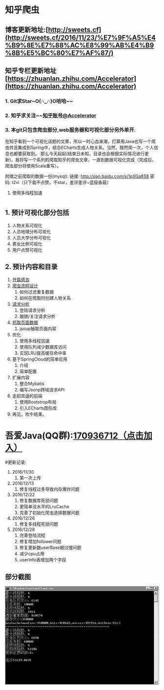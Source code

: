 # 知乎爬虫

## 博客更新地址:[http://sweets.cf](http://sweets.cf/2016/11/23/%E7%9F%A5%E4%B9%8E%E7%88%AC%E8%99%AB%E4%B9%8B%E5%BC%80%E7%AF%87/) 
## 知乎专栏更新地址[https://zhuanlan.zhihu.com/Accelerator](https://zhuanlan.zhihu.com/Accelerator) 
### 1. Git求Star~O(∩_∩)O哈哈~~
### 2. 知乎求关注~~[知乎账号@Accelerator](https://www.zhihu.com/people/Sweets07)
### 3. 本git只包含爬虫部分,web服务器和可视化部分另外单开.
在知乎看到一个可视化话题的文章，所以一时心血来潮，打算用Java也写一个爬虫并且集成到Spring中，结合ECharts生成人物关系，当然，既然爬一次，个人信息也都要获取到。
那么今天起起(结束日未知，目录也会根据实际情况进行更新)，我将写一个系列的爬取知乎的爬虫文章，一直到数据可视化完成（完成后，爬虫部分将使用Scala重写）。

附赠之前爬取的数据一份(mysql): 链接: http://pan.baidu.com/s/1qXGa8S8 密码: t2vi（只下载不点赞，不star，差评差评~蓝瘦香菇）

1. 使用多线程加速

#
## 1. 预计可视化部分包括
1. 人物关系可视化
2. 人员地理分布可视化
3. 人员大学分布可视化
4. 男女比例可视化
5. 用户点赞可视化

## 2. 预计内容和目录
1. [开篇感言](https://zhuanlan.zhihu.com/p/23906171)
2. [爬虫流程设计](https://zhuanlan.zhihu.com/p/23906423)
    1. 如何过滤重复数据
    2. 如何在爬取时创建人物关系
3. [请求分析](https://zhuanlan.zhihu.com/p/23969440)
    1. 登陆请求分析
    2. 跟随/关注请求分析
4. [抓取页面数据](https://zhuanlan.zhihu.com/p/24309888)
    1. jsoup抽取页面内容
5. 优化
    1. 使用多线程加速
    2. 使用队列减少数据库访问
    3. 实现LRU提高缓存命中率
6. 基于SpringCloud的简单应用
    1. 介绍
    2. 简单配置
7. 扩展内容
    1. 整合Mybatis
    2. 编写Jsonp跨域请求API
8. 走起苦逼的前端
    1. 使用Bootstrop布局
    2. 引入ECharts图形库
9. 再见，吹牛结束。


# 吾爱Java(QQ群):[170936712（点击加入）](https://link.zhihu.com/?target=https%3A//jq.qq.com/%3F_wv%3D1027%26k%3D41oCCMn)

#更新记录:
1. 2016/11/30
    1. 第一次上传
2. 2016/12/13
    1. 修复线程过多导致内存爆炸问题
3. 2016/12/22
    1. 修复数据库死锁问题
    2. 更简单没水平的LruCache
    3. 完善了初始化爬虫选择数据问题
4. 2016/12/26
    1. 修复多线程死锁问题
5. 2016/12/28
    1. 完善登陆流程
    2. 修复增加follower问题
    3. 修复更新数userBase据过慢问题
    4. 减少cpu占用
    5. userInfo表增加两个字段

    
## 部分截图
![运行](test_01.gif)